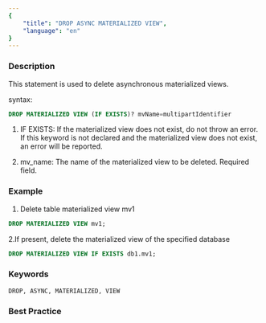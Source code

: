 ```yaml
---
{
    "title": "DROP ASYNC MATERIALIZED VIEW",
    "language": "en"
}
---
```


<!--
Licensed to the Apache Software Foundation (ASF) under one
or more contributor license agreements.  See the NOTICE file
distributed with this work for additional information
regarding copyright ownership.  The ASF licenses this file
to you under the Apache License, Version 2.0 (the
"License"); you may not use this file except in compliance
with the License.  You may obtain a copy of the License at

  http://www.apache.org/licenses/LICENSE-2.0

Unless required by applicable law or agreed to in writing,
software distributed under the License is distributed on an
"AS IS" BASIS, WITHOUT WARRANTIES OR CONDITIONS OF ANY
KIND, either express or implied.  See the License for the
specific language governing permissions and limitations
under the License.
-->

### Description

This statement is used to delete asynchronous materialized views.

syntax:

```sql
DROP MATERIALIZED VIEW (IF EXISTS)? mvName=multipartIdentifier
```


1. IF EXISTS:
   If the materialized view does not exist, do not throw an error. If this keyword is not declared and the materialized view does not exist, an error will be reported.

2. mv_name:
   The name of the materialized view to be deleted. Required field.

### Example

1. Delete table materialized view mv1

```sql
DROP MATERIALIZED VIEW mv1;
```
2.If present, delete the materialized view of the specified database

```sql
DROP MATERIALIZED VIEW IF EXISTS db1.mv1;
```

### Keywords

    DROP, ASYNC, MATERIALIZED, VIEW

### Best Practice

